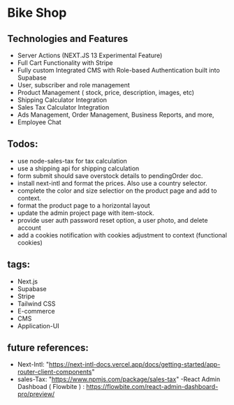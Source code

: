 # Bike Shop

## Technologies and Features
-  Server Actions (NEXT.JS 13 Experimental Feature)
- Full Cart Functionality with Stripe
- Fully custom Integrated CMS with Role-based Authentication built into Supabase
- User, subscriber and role management
- Product Management ( stock, price, description, images, etc)
- Shipping Calculator Integration
- Sales Tax Calculator Integration
- Ads Management, Order Management, Business Reports, and more,
- Employee Chat

## Todos:
- use node-sales-tax for tax calculation
- use a shipping api for shipping calculation
- form submit should save overstock details to pendingOrder doc. 
- install next-intl and format the prices. Also use a country selector.
- complete the color and size selectior on the product page and add to context.
- format the product page to a horizontal layout
- update the admin project page with item-stock.
- provide user auth password reset option, a user photo, and delete account
- add a cookies notification with cookies adjustment to context (functional cookies)

## tags: 
- Next.js
- Supabase
- Stripe
- Tailwind CSS
- E-commerce
- CMS
- Application-UI

## future references: 
- Next-Intl: "https://next-intl-docs.vercel.app/docs/getting-started/app-router-client-components"
- sales-Tax: "https://www.npmjs.com/package/sales-tax"
-React Admin Dashboad ( Flowbite ) : https://flowbite.com/react-admin-dashboard-pro/preview/